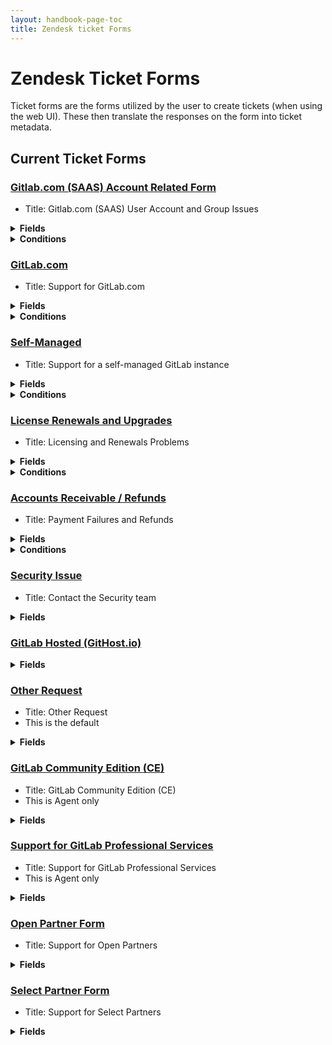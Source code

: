 ```yaml
---
layout: handbook-page-toc
title: Zendesk ticket Forms
---
```


# Zendesk Ticket Forms

Ticket forms are the forms utilized by the user to create tickets (when using
the web UI). These then translate the responses on the form into ticket
metadata. 

## Current Ticket Forms

### [Gitlab.com (SAAS) Account Related Form](https://gitlab.zendesk.com/agent/admin/ticket_forms/edit/360000803379)

* Title: Gitlab.com (SAAS) User Account and Group Issues

<details>
<summary> <b>Fields</b> </summary>

* GitLab.com Email Address
  * Editable for end users
* Tell us about your GitLab subscription
  * Required for end users, Editable for end users
* Company Name
  * Editable for end users
* Email associated with your subscription
  * Editable for end users
* GitLab.com Account Problem Type
  * Required for agents and end users, Editable for end users
* GitLab.com Username
  * Required for end users, Editable for end users
* Subject
  * System field, Required for end users
* Description
  * System field, Required for end users
* Customer Priority
  * Editable for end users
* Preferred Region for Support
  * Editable for end users

</details>
<details>
<summary> <b>Conditions</b> </summary>

* Tell us about your GitLab subscription
  * If value is `Gold customer` Then show
    * Company Name (Required)
    * Email associated with your subscription (Required)
    * GitLab.com Account Problem Type (Required)
    * GitLab.com Username (Required)
    * Customer Priority 
    * Preferred Region for Support (Required)
    * GitLab.com Email Address (Required)
  * If value is `Silver customer` Then show
    * GitLab.com Email Address (Required)
    * Company Name (Required)
    * Email associated with your subscription (Required)
    * GitLab.com Account Problem Type (Required)
    * GitLab.com Username (Required)
    * Customer Priority 
    * Preferred Region for Support (Required)
  * If value is `Bronze customer` Then show
    * GitLab.com Email Address (Required)
    * Company Name (Required)
    * Email associated with your subscription (Required)
    * GitLab.com Account Problem Type (Required)
    * GitLab.com Username (Required)
    * Customer Priority 
    * Preferred Region for Support (Required)
  * If value is `Sales Assisted Trial` Then show
    * GitLab.com Email Address (Required)
    * Company Name (Required)
    * Email associated with your subscription (Required)
    * GitLab.com Account Problem Type (Required)
    * GitLab.com Username (Required)
    * Customer Priority 
    * Preferred Region for Support (Required)
  * If value is `Free user` Then show
    * GitLab.com Email Address (Required)
    * GitLab.com Account Problem Type (Required)
    * GitLab.com Username (Required)
    * Customer Priority 
    * Preferred Region for Support (Required)


</details>

### [GitLab.com](https://gitlab.zendesk.com/agent/admin/ticket_forms/edit/334447)

* Title: Support for GitLab.com

<details>
<summary> <b>Fields</b> </summary>

* Tell us about your GitLab subscription
  * Required for end users, Editable for end users
* Company Name
  * Editable for end users
* Email associated with your subscription
  * Editable for end users
* GitLab.com Problem Type
  * Required conditionally, Editable for end users
* Free - Problem Type
  * Required conditionally, Editable for end users
* Requested Dormant Username
  * Required conditionally, Editable for end users
* GitLab.com Project Path
  * Editable for end users
* Sales contact name
  * Editable for end users
* Sales contact email
  * Editable for end users
* Subject
  * System field, Required for end users
* Description
  * System field, Required for end users
* Type
  * System field
* Priority
  * System field
* Customer Priority
  * Editable for end users
* Product Stage
* GitLab.com Username
  * Required conditionally, Editable for end users
* GitLab Issues
* Preferred Region for Support
  * Required conditionally, Editable for end users
* ARR
* Document this
* GitLab Plan
* Channel (Received at email)

</details>
<details>
<summary> <b>Conditions</b> </summary>

* GitLab.com Problem Type
  * If value is `Dormant Username Requests`, then show `Requested Dormant
    Username`
  * If value is `500 error`, then show `GitLab.com Project Path`
  * If value is `Project import failed`, then show `GitLab.com Project Path`
  * If value is `GitLab Bug`, then show `GitLab.com Project Path`
  * If value is `Feature request`, then show `GitLab.com Project Path`
  * If value is `General Question/Other`, then show `GitLab.com Project Path`
  * If value is `Forgot password`, then show `GitLab.com Project Path`
* Free - Problem Type
  * If value is `Dormant Username Requests` then show `Requested Dormant
    Username`
  * If value is `Broken features/states for specific users or repositories`,
    then show `GitLab.com Project Path`
  * If value is `Forgot Password`, then show `GitLab.com Project Path`
* Tell us about your GitLab subscription
  * If value is `Gold customer`, then show:
    * Company Name 
    * Email associated with your subscription 
    * Type 
    * Priority 
    * Customer Priority 
    * Product Stage 
    * GitLab.com Problem Type (Required when solved)
    * GitLab.com Username 
    * Channel (Received at email) 
    * GitLab Plan 
    * Document this 
    * ARR 
    * Preferred Region for Support 
    * GitLab Issues 
  * If value is `Silver customer`, then show:
    * Company Name 
    * Email associated with your subscription 
    * Type 
    * Priority 
    * Customer Priority 
    * Channel (Received at email) 
    * GitLab Plan 
    * Document this 
    * ARR 
    * Preferred Region for Support 
    * GitLab Issues 
    * GitLab.com Username 
    * GitLab.com Problem Type (Required when solved)
    * Product Stage 
  * If value is `Bronze customer`, then show:
    * Company Name 
    * Email associated with your subscription 
    * Type 
    * Priority 
    * Customer Priority 
    * Product Stage 
    * GitLab.com Problem Type (Required when solved)
    * GitLab.com Username 
    * Channel (Received at email) 
    * GitLab Plan 
    * Document this 
    * ARR 
    * Preferred Region for Support 
    * GitLab Issues 
  * If value is `Free user`, then show:
    * Type 
    * Priority 
    * Customer Priority 
    * Product Stage 
    * Free - Problem Type (Required when solved)
    * GitLab.com Username 
    * GitLab Issues 
    * Preferred Region for Support 
    * ARR 
    * Document this 
    * GitLab Plan 
    * Channel (Received at email) 
    * GitLab.com Project Path 
  * If value is `Sales Assisted Trial`, then show:
    * Company Name 
    * Email associated with your subscription 
    * Sales contact name 
    * Sales contact email 
    * Type 
    * Priority 
    * Customer Priority 
    * Product Stage 
    * GitLab.com Problem Type (Required when solved)
    * GitLab.com Username 
    * GitLab Issues 
    * Preferred Region for Support 
    * ARR 
    * Document this 
    * GitLab Plan 
    * Channel (Received at email) 

</details>

### [Self-Managed](https://gitlab.zendesk.com/agent/admin/ticket_forms/edit/426148)

* Title: Support for a self-managed GitLab instance

<details>
<summary> <b>Fields</b> </summary>

* Tell us about your GitLab subscription (SM)
  * Required for end users, Editable for end users
* Company name (SM)
  * Editable for end users
* Email associated with your GitLab instance
  * Editable for end users
* Sales contact name
  * Editable for end users
* Sales contact email
  * Editable for end users
* Subject
  * System field, Required for end users
* Self Managed Runner Issue
  * Required conditionally, Editable for end users
* Self Managed Runner Install Type
  * Required conditionally, Editable for end users
* Self Managed GitLab Install Type
  * Required conditionally, Editable for end users
* Self-managed Problem Type
  * Required conditionally, Editable for end users
* Description
  * System field, Required for end users
* Product Stage
* Type
  * System field
* Priority
  * System field
* Customer Priority
  * Editable for end users
* GitLab Version
  * Required conditionally, Editable for end users
* GitLab Issues
* Preferred Region for Support
  * Required conditionally, Editable for end users
* ARR
* Document this
* GitLab Plan
* Channel (Received at email)

</details>

<details>
<summary> <b>Conditions</b> </summary>

* Tell us about your GitLab subscription (SM)
  * If value is `Ultimate customer`, then show:
    * Company name (SM) 
    * Email associated with your GitLab instance 
    * Self-managed Problem Type (Required when solved)
    * Channel (Received at email) 
    * ARR 
    * GitLab Plan 
    * Document this 
    * Preferred Region for Support 
    * GitLab Issues 
    * GitLab Version 
    * Customer Priority 
    * Priority 
    * Product Stage 
    * Type 
  * If value is `Premium customer`, then show:
    * Company name (SM) 
    * Email associated with your GitLab instance 
    * Self-managed Problem Type (Required when solved)
    * Product Stage 
    * Type 
    * Priority 
    * Customer Priority 
    * GitLab Version 
    * GitLab Issues 
    * Preferred Region for Support 
    * ARR 
    * Document this 
    * GitLab Plan 
    * Channel (Received at email) 
  * If value is `Starter Customer`, then show:
    * Company name (SM) 
    * Email associated with your GitLab instance 
    * Self-managed Problem Type (Required when solved)
    * Product Stage 
    * Type 
    * Priority 
    * Customer Priority 
    * GitLab Version 
    * GitLab Issues 
    * Preferred Region for Support 
    * ARR 
    * Document this 
    * GitLab Plan 
    * Channel (Received at email) 
  * If value is `Sales Assisted Trial`, then show:
    * Company name (SM) 
    * Email associated with your GitLab instance 
    * Sales contact name 
    * Sales contact email 
    * Self-managed Problem Type (Required when solved)
    * Product Stage 
    * Type 
    * Priority 
    * Customer Priority 
    * GitLab Version 
    * GitLab Issues 
    * Preferred Region for Support 
    * ARR 
    * Document this 
    * GitLab Plan 
    * Channel (Received at email) 
  * If value is `Reseller`, then show:
    * Company name (SM) 
    * Email associated with your GitLab instance 
    * Self-managed Problem Type (Required when solved)
    * Product Stage 
    * Channel (Received at email) 
    * GitLab Plan 
    * Document this 
    * ARR 
    * Preferred Region for Support 
    * GitLab Issues 
    * GitLab Version 
    * Customer Priority 
    * Priority 
    * Type 

</details>

### [License Renewals and Upgrades](https://gitlab.zendesk.com/agent/admin/ticket_forms/edit/360000071293)

* Title: Licensing and Renewals Problems

<details>
<summary> <b>Fields</b> </summary>

* Subject
  * System field, Required for end users
* Description
  * System field, Required for end users
* Type
  * System field
* License troubleshooting
* Transactions Issue Type
  * Required for agents
* Transactions & Licensing - Product
  * Required for agents
* True-up troubleshooting
  * Upgrade assistance
* Trial - related inquiries
* Cancelation/refund requests
* GitLab.com issue
* .Com - Self-hosted transfer requests
* Special GitLab Program inquiries
* Other (Licensing)
* Billing-related inquiry
* Customer Priority
  * Editable for end users
* Priority
  * System field
* GitLab Issues
* Escalated to Education
* Escalated to Sales
* Portal Bug
* Preferred Region for Support
  * Editable for end users
* ARR
* Channel (Received at email)

</details>

<details>
<summary> <b>Conditions</b> </summary>

* Transactions Issue Type
  * If value is `License troubleshooting`, then show `License troubleshooting`
  * If value is `Upgrade`, then show `Upgrade assistance`
  * If value is `Trial - related inquiries`, then show `Trial - related
    inquiries`
  * If value is `Cancelation/refund requests`, then show `Cancelation/refund
    requests`
  * If value is `Other`, then show `Other (Licensing)`
  * If value is `Gitlab.com Issue`, then show `GitLab.com issue`
  * If value is `.Com - Self-hosted transfer requests`, then show `.Com -
    Self-hosted transfer requests`
  * If value is `EDU/OSS`, then show `Special GitLab Program inquiries`
  * If value is `Billing-related inquiry`, then show `Billing-related inquiry`

</details>

### [Accounts Receivable / Refunds](https://gitlab.zendesk.com/agent/admin/ticket_forms/edit/360000258393)

* Title: Payment Failures and Refunds

<details>
<summary> <b>Fields</b> </summary>

* Subject
  * System field, Required for end users
* Subscription Number
  * Editable for end users
* Transactions & Licensing - Product
  * Required for agents
* Transactions Issue Type
  * Required for agents
* True-up troubleshooting
* Upgrade assistance
* Trial - related inquiries
* Renewal help
* License troubleshooting
* Cancelation/refund requests
* Billing-related inquiry
* GitLab.com issue
* .Com - Self-hosted transfer requests
* Special GitLab Program inquiries
* Other (Licensing)
* Reason For Refund
  * Required for agents, Editable for end users
* Description
  * System field, Required for end users
* Type
  * System field
* GitLab Issues
* Portal Bug
* Priority
  * System field
* ARR
* Channel (Received at email)

</details>

<details>
<summary> <b>Conditions</b> </summary>

* Transactions Issue Type
  * If value is `License troubleshooting`, then show `License troubleshooting`
  * If value is `Upgrade`, then show `Upgrade assistance`
  * If value is `Trial - related inquiries`, then show `Trial - related inquiries`
  * If value is `Cancelation/refund requests`, then show `Cancelation/refund requests`
  * If value is `Billing-related inquiry`, then show `Billing-related inquiry`
  * If value is `Gitlab.com Issue`, then show `GitLab.com issue`
  * If value is `.Com - Self-hosted transfer requests`, then show `.Com - Self-hosted transfer requests`
  * If value is `EDU/OSS`, then show `Special GitLab Program inquiries`
  * If value is `Other`, then show `Other (Licensing)`
* Transactions & Licensing - Product
  * If value is `GitLab.com`, then show `Transactions Issue Type`
  * If value is `Self-managed`, then show `Transactions Issue Type`

</details>

### [Security Issue](https://gitlab.zendesk.com/agent/admin/ticket_forms/edit/360000515493)

* Title: Contact the Security team

<details>
<summary> <b>Fields</b> </summary>

* Subject
  * System field, Required for end users
* Description
  * System field, Required for end users
* Type
  * System field
* Priority
  * System field
* Customer Priority
  * Editable for end users
* Preferred Region for Support
  * Editable for end users
* GitLab Issues
* ARR
* Channel (Received at email)

</details>

### [GitLab Hosted (GitHost.io)](https://gitlab.zendesk.com/agent/admin/ticket_forms/edit/334487)


<details>
<summary> <b>Fields</b> </summary>

* Subject
  * System field, Required for end users
* Description
  * System field, Required for end users
* Type
  * System field
* Priority
  * System field
* Customer Priority
  * Editable for end users
* Hosted Instance Type
  * Required for end users, Editable for end users
* Hosted URL
  * Required for end users, Editable for end users
* GitLab Issues
* Preferred Region for Support
  * Editable for end users
* ARR
* Document this
* Channel (Received at email)

</details>

### [Other Request](https://gitlab.zendesk.com/agent/admin/ticket_forms/edit/334427)

* Title: Other Request
* This is the default

<details>
<summary> <b>Fields</b> </summary>

* Subject
  * System field, Required for end users
* Description
  * System field, Required for end users
* Type
  * System field
* Priority
  * System field
* Customer Priority
  * Editable for end users
* GitLab Issues
* GitLab.com Project Path
  * Editable for end users
* Preferred Region for Support
  * Editable for end users
* Document this
* ARR
* GitLab Plan
* Channel (Received at email)

</details>


### [GitLab Community Edition (CE)](https://gitlab.zendesk.com/agent/admin/ticket_forms/edit/334467)

* Title: GitLab Community Edition (CE)
* This is Agent only

<details>
<summary> <b>Fields</b> </summary>

* Subject
  * System field, Required for end users
* Description
  * System field, Required for end users
* Type
  * System field
* GitLab Issues
* Document this
* ARR
* GitLab Plan
* Channel (Received at email)

</details>

### [Support for GitLab Professional Services](https://gitlab.zendesk.com/agent/admin/ticket_forms/edit/360000647759)

* Title: Support for GitLab Professional Services
* This is Agent only

<details>
<summary> <b>Fields</b> </summary>

* Subject
  * System field, Required for end users
* Description
  * System field, Required for end users
* Type
  * System field
* Priority
  * System field
* Professional Services Issues Type
  * Required for end users, Editable for end users
* GitLab Plan
* Email associated with your subscription
  * Editable for end users

</details>

### [Open Partner Form](https://gitlab.zendesk.com/agent/admin/ticket_forms/edit/360000818199)

* Title: Support for Open Partners

<details>
<summary> <b>Fields</b> </summary>

* Organization Name (partners)
  * Required for end users, Editable for end users
* Organization Email (partners)
  * Required for end users, Editable for end users
* Customer Name (partners)
  * Required for end users, Editable for end users
* Subject
  * System field, Required for end users
* Priority
  * System field
* Description
  * System field, Required for end users
* GitLab Version
  * Required for end users, Editable for end users
* Self Managed GitLab Install Type
  * Required for end users, Editable for end users
* Preferred Region for Support
  * Editable for end users
* Customer Priority
  * Editable for end users
* GitLab Issues
* ARR
* Document This
* GitLab Plan
* Channel (Received at email)
* Partner troubleshooting
  * Required for end users, Editable for end users

</details>

### [Select Partner Form](https://gitlab.zendesk.com/agent/admin/ticket_forms/edit/360000837100)

* Title: Support for Select Partners

<details>
<summary> <b>Fields</b> </summary>

* Organization Name (partners)
  * Required for end users, Editable for end users
* Subject
  * System field, Required for end users
* Priority
  * System field
* Description
  * System field, Required for end users
* GitLab Version
  * Required for end users, Editable for end users
* Self Managed GitLab Install Type
  * Required for end users, Editable for end users
* Preferred Region for Support
  * Editable for end users
* Customer Priority
  * Editable for end users
* GitLab Issues
* ARR
* Document This
* GitLab Plan
* Channel (Received at email)
* Partner troubleshooting
  * Required for end users, Editable for end users

</details>
